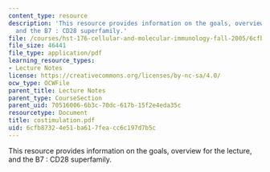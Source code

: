 ```yaml
---
content_type: resource
description: 'This resource provides information on the goals, overview for the lecture,
  and the B7 : CD28 superfamily.'
file: /courses/hst-176-cellular-and-molecular-immunology-fall-2005/6cfb87324e51ba617feacc6c197d7b5c_costimulation.pdf
file_size: 46441
file_type: application/pdf
learning_resource_types:
- Lecture Notes
license: https://creativecommons.org/licenses/by-nc-sa/4.0/
ocw_type: OCWFile
parent_title: Lecture Notes
parent_type: CourseSection
parent_uid: 70516006-6b3c-70dc-617b-15f2e4eda35c
resourcetype: Document
title: costimulation.pdf
uid: 6cfb8732-4e51-ba61-7fea-cc6c197d7b5c
---
```

This resource provides information on the goals, overview for the lecture, and the B7 : CD28 superfamily.